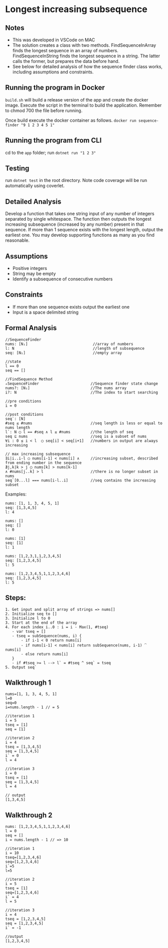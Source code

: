 # Longest increasing subsequence

## Notes

- This was developed in VSCode on MAC
- The solution creates a class with two methods. FindSequenceInArray finds the longest sequence in an array of numbers. FindSequenceInString finds the longest sequence in a string. The latter calls the former, but prepares the data before hand.
- See below for detailed analysis of how the sequence finder class works, including assumptions and constraints.

## Running the program in Docker

`build.sh` will build a release version of the app and create the docker image. Execute the script in the terminal to build the application. Remember to chmod 700 the file before running.

Once build execute the docker container as follows.
`docker run sequence-finder "9 1 2 3 4 5 1"`

## Running the program from CLI

cd to the `app` folder;
run `dotnet run "1 2 3"`

## Testing

run `dotnet test` in the root directory.
Note code coverage will be run automatically using coverlet.

## Detailed Analysis

Develop a function that takes one string input of any number of integers separated by single whitespace. The function then outputs the longest increasing subsequence (increased by any number) present in that sequence. If more than 1 sequence exists with the longest length, output the earliest one. You may develop supporting functions as many as you find reasonable.

## Assumptions

- Positive integers
- String may be empty
- Identify a subsequence of consecutive numbers

## Constraints

- If more than one sequence exists output the earliest one
- Input is a space delimited string

## Formal Analysis

```pseudocode
//SequenceFinder
nums: [N₁]                             //array of numbers
l: N                                   //length of subsequence
seq: [N₁]                              //empty array

//state
l == 0
seq == []

//FindSequence Method
▵SequenceFinder                       //Sequence finder state change
nums?: [N₁]                           //The nums array
i?: N                                 //The index to start searching

//pre conditions
i = 0

//post conditions
seq`: [N]
#seq ≤ #nums                          //seq length is less or equal to nums length
l`: N ◯ l == #seq ∧ l ≤ #nums         //the length of seq
seq ⊆ nums                            //seq is a subset of nums
∀i : 0 ≤ i < l  ◯ seq[i] < seq[i+1]   //numbers in output are always increasing

// max increasing subsequence
∃i|i..i-l ◯ nums[i-1] < nums[i] ∧     //increasing subset, described from ending number in the sequence
∄j,k|k > j ◯ nums[k] > nums[k-1]
∧ #nums[j..k] > l                     //there is no longer subset in nums
seq`[0...l] === nums[i-l..i]          //seq contains the increasing subset
```

Examples:

```pseudocode
nums: [1, 1, 3, 4, 5, 1]
seq: [1,3,4,5]
l: 4

nums: []
seq: []
l: 0

nums: [1]
seq: [1]
l: 1

nums: [1,2,3,1,1,2,3,4,5]
seq: [1,2,3,4,5]
l: 5

nums: [1,2,3,4,5,1,1,2,3,4,6]
seq: [1,2,3,4,5]
l: 5
```

## Steps:

```pseudocode
1. Get input and split array of strings => nums[]
2. Initialize seq to []
3. Initialize l to 0
3. Start at the end of the array
4. For each index i..0 : i = i - Max(1, #tseq)
   - var tseq = []
   - tseq = subSequence(nums, i) {
       - if i-1 < 0 return nums[i]
       - if nums[i-1] < nums[i] return subSequence(nums, i-1) ⁀ nums[i]
       - else return nums[i]
   }
   - if #tseq >= l --> l` = #tseq ^ seq` = tseq
5. Output seq`
```

## Walkthrough 1

```pseudocode
nums=[1, 1, 3, 4, 5, 1]
l=0
seq=0
i=nums.length - 1 // = 5

//iteration 1
i = 5
tseq = [1]
seq = [1]

//iteration 2
i = 4
tseq = [1,3,4,5]
seq = [1,3,4,5]
i` = 0
l = 4

//iteration 3
i = 0
tseq = [1]
seq = [1,3,4,5]
l = 4

// output
[1,3,4,5]
```

## Walkthrough 2

```pseudocode
nums: [1,2,3,4,5,1,1,2,3,4,6]
l = 0
seq = []
i = nums.length - 1 // => 10

//iteration 1
i = 10
tseq=[1,2,3,4,6]
seq=[1,2,3,4,6]
i`=5
l=5

//iteration 2
i = 5
tseq = [1]
seq=[1,2,3,4,6]
i` = 4
l = 5

//iteration 3
i = 4
tseq = [1,2,3,4,5]
seq = [1,2,3,4,5]
i` = -1

//output
[1,2,3,4,5]
```
